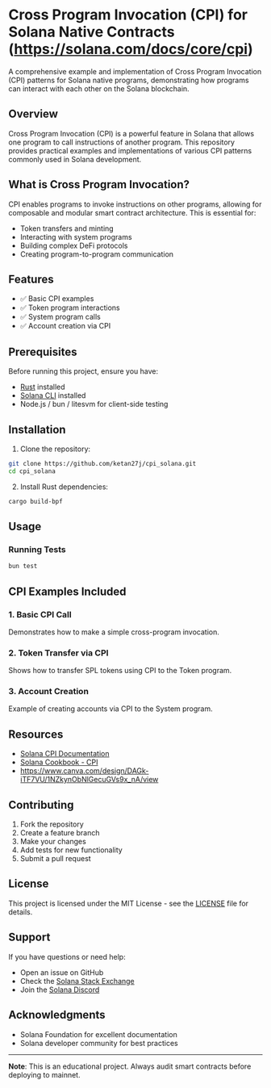 # Cross Program Invocation (CPI) for Solana Native Contracts (https://solana.com/docs/core/cpi)

A comprehensive example and implementation of Cross Program Invocation (CPI) patterns for Solana native programs, demonstrating how programs can interact with each other on the Solana blockchain.

## Overview

Cross Program Invocation (CPI) is a powerful feature in Solana that allows one program to call instructions of another program. This repository provides practical examples and implementations of various CPI patterns commonly used in Solana development.

## What is Cross Program Invocation?

CPI enables programs to invoke instructions on other programs, allowing for composable and modular smart contract architecture. This is essential for:

- Token transfers and minting
- Interacting with system programs
- Building complex DeFi protocols
- Creating program-to-program communication

## Features

- ✅ Basic CPI examples
- ✅ Token program interactions
- ✅ System program calls
- ✅ Account creation via CPI

## Prerequisites

Before running this project, ensure you have:

- [Rust](https://rustup.rs/) installed
- [Solana CLI](https://docs.solana.com/cli/install-solana-cli-tools) installed
- Node.js / bun / litesvm for client-side testing

## Installation

1. Clone the repository:
```bash
git clone https://github.com/ketan27j/cpi_solana.git
cd cpi_solana
```

2. Install Rust dependencies:
```bash
cargo build-bpf
```

## Usage

### Running Tests

```bash
bun test
```

## CPI Examples Included

### 1. Basic CPI Call
Demonstrates how to make a simple cross-program invocation.

### 2. Token Transfer via CPI
Shows how to transfer SPL tokens using CPI to the Token program.

### 3. Account Creation
Example of creating accounts via CPI to the System program.


## Resources

- [Solana CPI Documentation](https://solana.com/docs/core/cpi)
- [Solana Cookbook - CPI](https://solanacookbook.com/references/programs.html#how-to-do-cross-program-invocation)
- https://www.canva.com/design/DAGk-iTF7VU/1NZkynObNlGecuGVs9x_nA/view

## Contributing

1. Fork the repository
2. Create a feature branch
3. Make your changes
4. Add tests for new functionality
5. Submit a pull request

## License

This project is licensed under the MIT License - see the [LICENSE](LICENSE) file for details.

## Support

If you have questions or need help:

- Open an issue on GitHub
- Check the [Solana Stack Exchange](https://solana.stackexchange.com/)
- Join the [Solana Discord](https://discord.gg/solana)

## Acknowledgments

- Solana Foundation for excellent documentation
- Solana developer community for best practices

---

**Note**: This is an educational project. Always audit smart contracts before deploying to mainnet.
